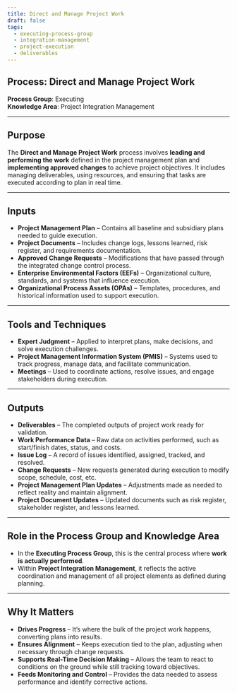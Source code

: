 ```yaml
---
title: Direct and Manage Project Work  
draft: false  
tags:  
  - executing-process-group  
  - integration-management  
  - project-execution  
  - deliverables  
---
```


## Process: Direct and Manage Project Work

**Process Group**: Executing  
**Knowledge Area**: Project Integration Management  

---

## Purpose

The **Direct and Manage Project Work** process involves **leading and performing the work** defined in the project management plan and **implementing approved changes** to achieve project objectives. It includes managing deliverables, using resources, and ensuring that tasks are executed according to plan in real time.

---

## Inputs

- **Project Management Plan** – Contains all baseline and subsidiary plans needed to guide execution.
- **Project Documents** – Includes change logs, lessons learned, risk register, and requirements documentation.
- **Approved Change Requests** – Modifications that have passed through the integrated change control process.
- **Enterprise Environmental Factors (EEFs)** – Organizational culture, standards, and systems that influence execution.
- **Organizational Process Assets (OPAs)** – Templates, procedures, and historical information used to support execution.

---

## Tools and Techniques

- **Expert Judgment** – Applied to interpret plans, make decisions, and solve execution challenges.
- **Project Management Information System (PMIS)** – Systems used to track progress, manage data, and facilitate communication.
- **Meetings** – Used to coordinate actions, resolve issues, and engage stakeholders during execution.

---

## Outputs

- **Deliverables** – The completed outputs of project work ready for validation.
- **Work Performance Data** – Raw data on activities performed, such as start/finish dates, status, and costs.
- **Issue Log** – A record of issues identified, assigned, tracked, and resolved.
- **Change Requests** – New requests generated during execution to modify scope, schedule, cost, etc.
- **Project Management Plan Updates** – Adjustments made as needed to reflect reality and maintain alignment.
- **Project Document Updates** – Updated documents such as risk register, stakeholder register, and lessons learned.

---

## Role in the Process Group and Knowledge Area

- In the **Executing Process Group**, this is the central process where **work is actually performed**.
- Within **Project Integration Management**, it reflects the active coordination and management of all project elements as defined during planning.

---

## Why It Matters

- **Drives Progress** – It’s where the bulk of the project work happens, converting plans into results.
- **Ensures Alignment** – Keeps execution tied to the plan, adjusting when necessary through change requests.
- **Supports Real-Time Decision Making** – Allows the team to react to conditions on the ground while still tracking toward objectives.
- **Feeds Monitoring and Control** – Provides the data needed to assess performance and identify corrective actions.
